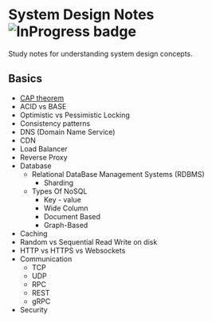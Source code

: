 
# System Design Notes  ![InProgress badge](https://img.shields.io/badge/InProgress-green)

Study notes for understanding system design concepts.


## Basics

- [CAP theorem](https://github.com/kalpeshdusane/System-Design-Notes/tree/main/CAP%20theorem)
- ACID vs BASE
- Optimistic vs Pessimistic Locking
- Consistency patterns
- DNS (Domain Name Service)
- CDN
- Load Balancer
- Reverse Proxy
- Database
    - Relational DataBase Management Systems (RDBMS)
        - Sharding
    - Types Of NoSQL
        - Key - value
        - Wide Column
        - Document Based
        - Graph-Based
- Caching
- Random vs Sequential Read Write on disk
- HTTP vs HTTPS vs Websockets
- Communication
    - TCP
    - UDP
    - RPC
    - REST
    - gRPC
- Security
